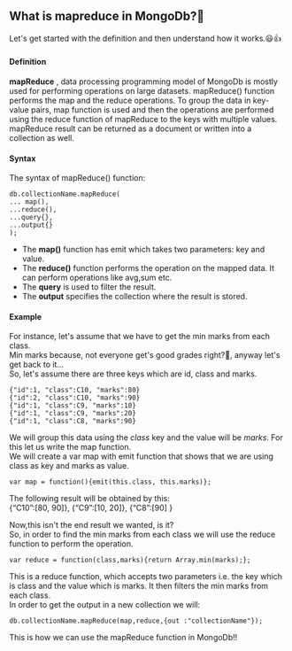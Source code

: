 ## What is mapreduce in MongoDb?🍃
Let's get started with the definition and then understand how it works.😃👍

#### Definition
**mapReduce** , data processing programming model of MongoDb is mostly used for performing operations on large datasets.
mapReduce() function performs the map and the reduce operations.
To group the data in key-value pairs, map function is used and then the operations are performed using the reduce function of mapReduce to the keys with multiple values.
mapReduce result can be returned as a document or written into a collection as well.

#### Syntax

The syntax of mapReduce() function:
```
db.collectionName.mapReduce(
... map(),
...reduce(),
...query{},
...output{}
);
```
- The **map()** function has emit which takes two parameters: key and value.
- The **reduce()** function performs the operation on the mapped data. It can perform operations like avg,sum etc.
- The **query** is used to filter the result.
- The **output** specifies the collection where the result is stored.

#### Example
For instance, let's assume that we have to get the min marks from each class.\
Min marks because, not everyone get's good grades right?🥲, anyway let's get back to it...\
So, let's assume there are three keys which are id, class and marks. 
```
{"id":1, "class":C10, "marks":80}
{"id":2, "class":C10, "marks":90}
{"id":1, "class":C9, "marks":10}
{"id":1, "class":C9, "marks":20}
{"id":1, "class":C8, "marks":90}
```
We will group this data using the *class* key and the value will be *marks*.
For this let us write the map function.\
We will create a var map with emit function that shows that we are using class as key and marks as value.

```
var map = function(){emit(this.class, this.marks)};
```

The following result will be obtained by this:\
{“C10”:[80, 90]},  {“C9”:[10, 20]},  {“C8”:[90] }

Now,this isn't the end result we wanted, is it?\
So, in order to find the min marks from each  class we will use the reduce function to perform the operation.

```
var reduce = function(class,marks){return Array.min(marks);};
```
This is a reduce function, which accepts two parameters i.e. the key which is class and the value which is marks. It then filters the min marks from each class.
\
In order to get the output in a new collection we will:

```
db.collectionName.mapReduce(map,reduce,{out :"collectionName"});
```

This is how we can use the mapReduce function in MongoDb!!